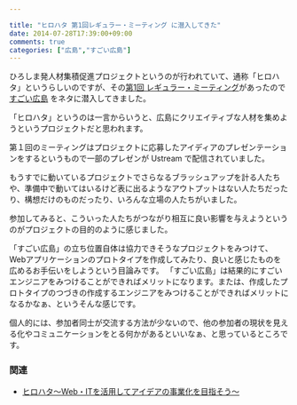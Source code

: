 ```yaml
---

title: "ヒロハタ 第1回レギュラー・ミーティング に潜入してきた"
date: 2014-07-28T17:39:00+09:00
comments: true
categories: ["広島","すごい広島"]
---
```


ひろしま発人材集積促進プロジェクトというのが行われていて、通称「ヒロハタ」というらしいのですが、その[第1回 レギュラー・ミーティング](http://hiro-hata.com/post/91065991460/1-7-26)があったので[すごい広島](http://great-h.github.io/) をネタに潜入してきました。

「ヒロハタ」というのは一言からいうと、広島にクリエイティブな人材を集めようというプロジェクトだと思われます。

第１回のミーティングはプロジェクトに応募したアイディアのプレゼンテーションをするというもので一部のプレゼンが Ustream で配信されていました。

もうすでに動いているプロジェクトでさらなるブラッシュアップを計る人たちや、準備中で動いてはいるけど表に出るようなアウトプットはない人たちだったり、構想だけのものだったり、いろんな立場の人たちがいました。

参加してみると、こういった人たちがつながり相互に良い影響を与えようというのがプロジェクトの目的のように感じました。

「すごい広島」の立ち位置自体は協力できそうなプロジェクトをみつけて、Webアプリケーションのプロトタイプを作成してみたり、良いと感じたものを広めるお手伝いをしようという目論みです。
「すごい広島」は結果的にすごいエンジニアをみつけることができればメリットになります。または、作成したプロトタイプのつづきの作成するエンジニアをみつけることができればメリットになるかなぁ、というそんな感じです。

個人的には、参加者同士が交流する方法が少ないので、他の参加者の現状を見える化やコミュニケーションをとる何かがあるといいなぁ、と思っているところです。

### 関連

* [ヒロハタ～Web・ITを活用してアイデアの事業化を目指そう～](http://hiro-hata.com/)
